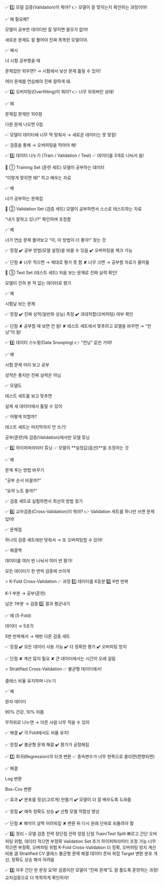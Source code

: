 ✅ 1️⃣ 모델 검증(Validation)이 뭐야?
👉 모델이 잘 맞히는지 확인하는 과정이야!

✅ 왜 필요해?

모델이 공부한 데이터만 잘 맞히면 쓸모가 없어!

새로운 문제도 잘 풀어야 진짜 똑똑한 모델이야.

✅ 예시

너 시험 공부했을 때

문제집만 외우면? → 시험에서 낯선 문제 틀릴 수 있어!

여러 문제를 연습해야 진짜 잘하게 돼.

✅ 2️⃣ 오버피팅(Overfitting)이 뭐야?
👉 너무 외워버린 상태!

✅ 예

문제집 문제만 100점

다른 문제 나오면 0점

✅ 모델이 데이터에 너무 딱 맞춰서 → 새로운 데이터는 못 맞힘!

✅ 검증을 통해 → 오버피팅을 막아야 해!

✅ 3️⃣ 데이터 나누기 (Train / Validation / Test)
✅ 데이터를 3개로 나눠서 씀!

📌 ① Training Set (훈련 세트)
모델이 공부하는 데이터

“이렇게 맞히면 돼!” 하고 배우는 자료

✅ 예

너가 공부하는 문제집

📌 ② Validation Set (검증 세트)
모델이 공부하면서 스스로 테스트하는 자료

“내가 잘하고 있나?” 확인하며 조정함

✅ 예

너가 연습 문제 풀어보고 “아, 이 방법이 더 좋아!” 찾는 것

✅ 장점
✔️ 공부 방법(모델 설정)을 바꿀 수 있음
✔️ 오버피팅을 체크 가능

✅ 단점
✘ 너무 적으면 → 제대로 평가 못 함
✘ 너무 크면 → 공부할 자료가 줄어듦

📌 ③ Test Set (테스트 세트)
처음 보는 문제로 진짜 실력 확인!

모델이 전혀 본 적 없는 데이터로 평가

✅ 예

시험날 보는 문제

✅ 장점
✔️ 진짜 성적(일반화 성능) 측정
✔️ 과대적합(오버피팅) 여부 확인

✅ 단점
✘ 공부할 때 보면 안 됨!
✘ 테스트 세트에서 맞추려고 모델을 바꾸면 → “컨닝”이 됨!

✅ 4️⃣ 데이터 스누핑(Data Snooping)
👉 “컨닝” 같은 거야!

✅ 예

시험 문제 미리 보고 공부

성적은 좋지만 진짜 실력은 아님

✅ 모델도

테스트 세트를 보고 맞추면

실제 새 데이터에서 틀릴 수 있어

✅ 어떻게 피할까?

테스트 세트는 마지막까지 안 쓰기!

공부(훈련)와 검증(Validation)에서만 모델 튜닝

✅ 5️⃣ 하이퍼파라미터 튜닝
✅ 모델의 **설정값(옵션)**을 조정하는 것

✅ 예

문제 푸는 방법 바꾸기

“공부 순서 바꿀까?”

“요약 노트 쓸까?”

✅ 검증 세트로 실험하면서 최선의 방법 찾기

✅ 6️⃣ 교차검증(Cross-Validation)이 뭐야?
👉 Validation 세트를 하나만 쓰면 문제 있어!

✅ 문제점

하나의 검증 세트에만 맞춰서 → 또 오버피팅할 수 있어!

✅ 해결책

데이터를 여러 번 나눠서 여러 번 평가!

모든 데이터가 한 번씩 검증에 쓰이게

⭐️ K-Fold Cross-Validation
✅ 과정
1️⃣ 데이터를 K등분
2️⃣ K번 반복

K-1 부분 → 공부(훈련)

남은 1부분 → 검증
3️⃣ 결과 평균내기

✅ 예 (5-Fold)

데이터 → 5조각

5번 반복해서 → 매번 다른 검증 세트

✅ 장점
✔️ 모든 데이터 사용 가능
✔️ 더 정확한 평가
✔️ 오버피팅 방지

✅ 단점
✘ 계산 많이 필요
✘ 큰 데이터에서는 시간이 오래 걸림

⭐️ Stratified Cross-Validation
✅ 불균형 데이터에서!

클래스 비율 유지하며 나누기

✅ 예

환자 데이터

90% 건강, 10% 아픔

무작위로 나누면 → 아픈 사람 너무 적을 수 있어

✅ 해결
✔️ 각 Fold에서도 비율 유지!

✅ 장점
✔️ 불균형 문제 해결
✔️ 평가가 공정해짐

✅ 7️⃣ 회귀(Regression)의 타겟 변환
✅ 종속변수가 너무 한쪽으로 쏠리면(편향되면)

✅ 해결

Log 변환

Box-Cox 변환

✅ 효과
✔️ 분포를 정상(고르게) 만들기
✔️ 모델이 더 잘 배우도록 도와줌

✅ 장점
✔️ 예측 정확도 상승
✔️ 선형 모델 적합성 향상

✅ 단점
✘ 해석이 살짝 어려워짐
✘ 변환 뒤 다시 원래 단위로 되돌려야 함

✅ 8️⃣ 정리 – 모델 검증 전략 장단점
전략	장점	단점
Train/Test Split	빠르고 간단	오버피팅 위험, 데이터 적으면 부정확
Validation Set 추가	하이퍼파라미터 조정 가능	너무 작으면 부정확, 오버피팅 위험
K-Fold Cross-Validation	더 정확, 오버피팅 방지	계산 비용 큼
Stratified CV	클래스 불균형 문제 해결	데이터 준비 복잡
Target 변환	분포 개선, 정확도 상승	해석 어려움

✅ 9️⃣ 아주 간단 한 문장 요약!
검증이란 모델이 “진짜 문제”도 잘 풀도록 훈련하는 과정! 교차검증으로 더 똑똑하게 확인하자!